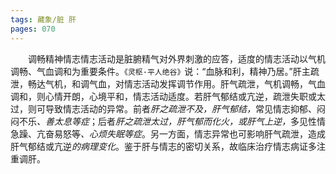 ```yaml
---
tags: 藏象/脏 肝
pages: 070
---
```

&emsp;&emsp;调畅精神情志情志活动是脏腑精气对外界刺激的应答，适度的情志活动以气机调畅、气血调和为重要条件。`《灵枢·平人绝谷》`说：“血脉和利，精神乃居。”肝主疏泄，畅达气机，和调气血，对情志活动发挥调节作用。肝气疏泄，气机调畅，气血调和，则心情开朗，心境平和，情志活动适度。若肝气郁结或亢逆，疏泄失职或太过，则可导致情志活动的异常。前者<dfn>肝之疏泄不及，肝气郁结，</dfn>常见情志抑郁、闷闷不乐<dfn>、善太息等症</dfn>；后者<dfn>肝之疏泄太过，肝气郁而化火，或肝气上逆，</dfn>多见性情急躁、亢奋易怒~~等~~<dfn>、心烦失眠等症</dfn>。另一方面，情志异常也可影响肝气疏泄，造成肝气郁结或亢逆<dfn>的病理变化</dfn>。鉴于肝与情志的密切关系，故临床治疗情志病证多注重调肝。